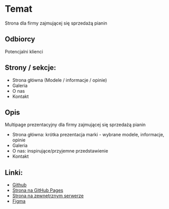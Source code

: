 # Temat

Strona dla firmy zajmującej się sprzedażą pianin

## Odbiorcy

Potencjalni klienci

## Strony / sekcje:

- Strona główna (Modele / informacje / opinie)
- Galeria
- O nas
- Kontakt

## Opis

Multipage prezentacyjny dla firmy zajmującej się sprzedażą pianin

- Strona główna: krótka prezentacja marki - wybrane modele, informacje, opinie
- Galeria
- O nas: inspirujące/przyjemne przedstawienie
- Kontakt

## Linki:

- [Github](https://github.com/soiloui/LondonPiano)
- [Strona na GitHub Pages](https://soiloui.github.io/LondonPiano/)
- [Strona na zewnętrznym serwerze](https://london-piano.000webhostapp.com/)
- [Figma](https://www.figma.com/file/0pCqeydwf0X1oM0Da97pRU/Untitled?node-id=0%3A1)
